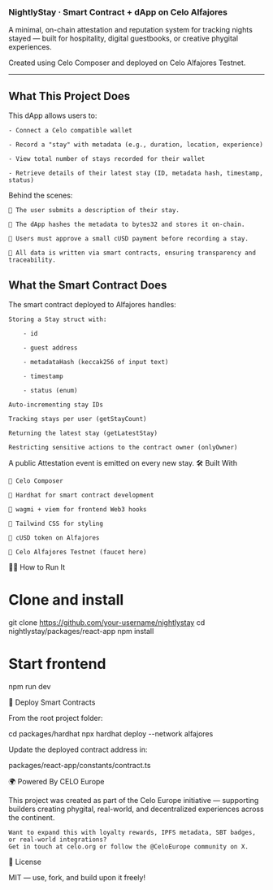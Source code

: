 ### NightlyStay · Smart Contract + dApp on Celo Alfajores

A minimal, on-chain attestation and reputation system for tracking nights stayed — built for hospitality, digital guestbooks, or creative phygital experiences.

Created using Celo Composer and deployed on Celo Alfajores Testnet.

---

## What This Project Does

This dApp allows users to:

    - Connect a Celo compatible wallet

    - Record a "stay" with metadata (e.g., duration, location, experience)

    - View total number of stays recorded for their wallet

    - Retrieve details of their latest stay (ID, metadata hash, timestamp, status)

Behind the scenes:

    🧾 The user submits a description of their stay.

    🧠 The dApp hashes the metadata to bytes32 and stores it on-chain.

    💸 Users must approve a small cUSD payment before recording a stay.

    🔐 All data is written via smart contracts, ensuring transparency and traceability.

## What the Smart Contract Does

The smart contract deployed to Alfajores handles:

    Storing a Stay struct with:

        - id

        - guest address

        - metadataHash (keccak256 of input text)

        - timestamp

        - status (enum)

    Auto-incrementing stay IDs

    Tracking stays per user (getStayCount)

    Returning the latest stay (getLatestStay)

    Restricting sensitive actions to the contract owner (onlyOwner)

A public Attestation event is emitted on every new stay.
🛠 Built With

    🦄 Celo Composer

    🧱 Hardhat for smart contract development

    🔗 wagmi + viem for frontend Web3 hooks

    🎨 Tailwind CSS for styling

    💸 cUSD token on Alfajores

    🔁 Celo Alfajores Testnet (faucet here)

🧑‍💻 How to Run It

# Clone and install

git clone https://github.com/your-username/nightlystay
cd nightlystay/packages/react-app
npm install

# Start frontend

npm run dev

🧪 Deploy Smart Contracts

From the root project folder:

cd packages/hardhat
npx hardhat deploy --network alfajores

Update the deployed contract address in:

packages/react-app/constants/contract.ts

🌍 Powered By CELO Europe

This project was created as part of the Celo Europe initiative —
supporting builders creating phygital, real-world, and decentralized experiences across the continent.

    Want to expand this with loyalty rewards, IPFS metadata, SBT badges, or real-world integrations?
    Get in touch at celo.org or follow the @CeloEurope community on X.

📜 License

MIT — use, fork, and build upon it freely!
